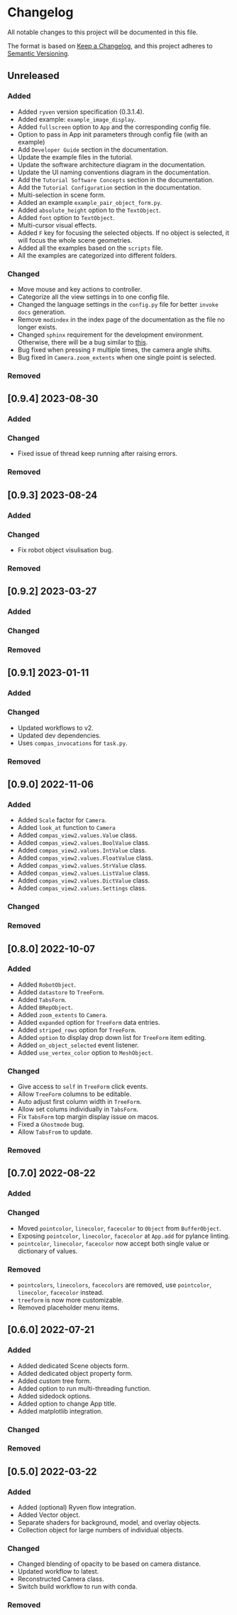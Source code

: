 # Changelog

All notable changes to this project will be documented in this file.

The format is based on [Keep a Changelog](https://keepachangelog.com/en/1.0.0/),
and this project adheres to [Semantic Versioning](https://semver.org/spec/v2.0.0.html).

## Unreleased

### Added
* Added `ryven` version specification (0.3.1.4).
* Added example: `example_image_display`.
* Added `fullscreen` option to `App` and the corresponding config file.
* Option to pass in App init parameters through config file (with an example)
* Add `Developer Guide` section in the documentation.
* Update the example files in the tutorial.
* Update the software architecture diagram in the documentation.
* Update the UI naming conventions diagram in the documentation.
* Add the `Tutorial Software Concepts` section in the documentation.
* Add the `Tutorial Configuration` section in the documentation.
* Multi-selection in scene form.
* Added an example `example_pair_object_form.py`.
* Added `absolute_height` option to the `TextObject`.
* Added `font` option to `TextObject`.
* Multi-cursor visual effects.
* Added `F` key for focusing the selected objects. If no object is selected, it will focus the whole scene geometries.
* Added all the examples based on the `scripts` file.
* All the examples are categorized into different folders.

### Changed
* Move mouse and key actions to controller.
* Categorize all the view settings in to one config file.
* Changed the language settings in the `config.py` file for better `invoke docs` generation.
* Remove `modindex` in the index page of the documentation as the file no longer exists.
* Changed `sphinx` requirement for the development environment. Otherwise, there will be a bug similar to [this](https://github.com/compas-dev/sphinx_compas_theme/issues/20).
* Bug fixed when pressing `F` multiple times, the camera angle shifts.
* Bug fixed in `Camera.zoom_extents` when one single point is selected.
### Removed


## [0.9.4] 2023-08-30

### Added

### Changed

* Fixed issue of thread keep running after raising errors.

### Removed


## [0.9.3] 2023-08-24

### Added

### Changed

* Fix robot object visulisation bug.

### Removed


## [0.9.2] 2023-03-27

### Added

### Changed

### Removed


## [0.9.1] 2023-01-11

### Added

### Changed

* Updated workflows to v2.
* Updated dev dependencies.
* Uses `compas_invocations` for `task.py`.

### Removed


## [0.9.0] 2022-11-06

### Added

* Added `Scale` factor for `Camera`.
* Added `look_at` function to `Camera`
* Added `compas_view2.values.Value` class.
* Added `compas_view2.values.BoolValue` class.
* Added `compas_view2.values.IntValue` class.
* Added `compas_view2.values.FloatValue` class.
* Added `compas_view2.values.StrValue` class.
* Added `compas_view2.values.ListValue` class.
* Added `compas_view2.values.DictValue` class.
* Added `compas_view2.values.Settings` class.

### Changed

### Removed


## [0.8.0] 2022-10-07

### Added

* Added `RobotObject`.
* Added `datastore` to `TreeForm`.
* Added `TabsForm`.
* Added `BRepObject`.
* Added `zoom_extents` to `Camera`.
* Added `expanded` option for `TreeForm` data entries.
* Added `striped_rows` option for `TreeForm`.
* Added `option` to display drop down list for `TreeForm` item editing.
* Added `on_object_selected` event listener.
* Added `use_vertex_color` option to `MeshObject`.

### Changed

* Give access to `self` in `TreeForm` click events.
* Allow `TreeForm` columns to be editable.
* Auto adjust first column width in `TreeForm`.
* Allow set colums individually in `TabsForm`.
* Fix `TabsForm` top margin display issue on macos.
* Fixed a `Ghostmode` bug.
* Allow `TabsFrom` to update.

### Removed


## [0.7.0] 2022-08-22

### Added

### Changed

* Moved `pointcolor`, `linecolor`, `facecolor` to `Object` from `BufferObject`.
* Exposing `pointcolor`, `linecolor`, `facecolor` at `App.add` for pylance linting.
* `pointcolor`, `linecolor`, `facecolor` now accept both single value or dictionary of values.

### Removed

* `pointcolors`, `linecolors`, `facecolors` are removed, use `pointcolor`, `linecolor`, `facecolor` instead.
* `treeform` is now more customizable.
* Removed placeholder menu items.

## [0.6.0] 2022-07-21

### Added

* Added dedicated Scene objects form.
* Added dedicated object property form.
* Added custom tree form.
* Added option to run multi-threading function.
* Added sidedock options.
* Added option to change App title.
* Added matplotlib integration.

### Changed

### Removed


## [0.5.0] 2022-03-22

### Added

* Added (optional) Ryven flow integration.
* Added Vector object.
* Separate shaders for background, model, and overlay objects.
* Collection object for large numbers of individual objects.

### Changed

* Changed blending of opacity to be based on camera distance.
* Updated workflow to latest.
* Reconstructed Camera class.
* Switch build workflow to run with conda.

### Removed
